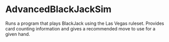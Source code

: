 # AdvancedBlackJackSim
Runs a program that plays BlackJack using the Las Vegas ruleset. Provides card counting information and gives a recommended move to use for a given hand.
